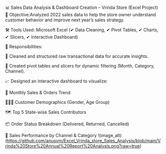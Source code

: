 📊 Sales Data Analysis & Dashboard Creation – Vrinda Store (Excel Project)
🎯 Objective:Analyzed 2022 sales data to help the store owner understand customer behavior and improve next year’s sales strategy.

🛠️ Tools Used:
Microsoft Excel (✔ Data Cleaning, ✔ Pivot Tables, ✔ Charts, ✔ Slicers, ✔ Interactive Dashboard)

🔧 Responsibilities:

🧹 Cleaned and structured raw transactional data for accurate insights.

📅 Created pivot tables and slicers for dynamic filtering (Month, Category, Channel).

📈 Designed an interactive dashboard to visualize:

📆 Monthly Sales & Orders Trend

🧑‍🤝‍🧑 Customer Demographics (Gender, Age Group)

🗺️ Top 5 State-wise Sales Contributors

📦 Order Status Breakdown (Delivered, Returned, Cancelled)

🛒 Sales Performance by Channel & Category
!(image_alt)(https://github.com/anusvm/Excel_Vrinda_store_Sales_Analysis/blob/main/Vrinda%20Store%20Annual%20Report%20Analysis.png?raw=true)

